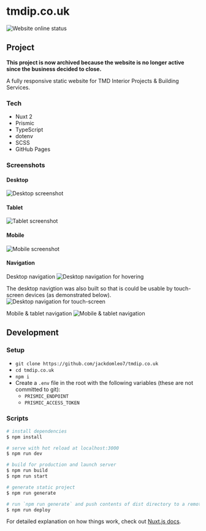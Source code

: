 # tmdip.co.uk

![Website online status](https://img.shields.io/website?down_color=red&down_message=Offline&up_color=green&up_message=Online&url=https%3A%2F%2Fwww.tmdip.co.uk)

## Project

**This project is now archived because the website is no longer active since the business decided to close.**

A fully responsive static website for TMD Interior Projects & Building Services.

### Tech
- Nuxt 2
- Prismic
- TypeScript
- dotenv
- SCSS
- GitHub Pages

### Screenshots
#### Desktop
![Desktop screenshot](./static/img/README/desktop.png)

#### Tablet
![Tablet screenshot](./static/img/README/tablet.png)

#### Mobile
![Mobile screenshot](./static/img/README/mobile.png)

#### Navigation
Desktop navigation
![Desktop navigation for hovering](./static/img/README/desktop-navigation.gif)

The desktop navigtion was also built so that is could be usable by touch-screen devices (as demonstrated below).
![Desktop navigation for touch-screen](./static/img/README/desktop-navigation-touch.gif)

Mobile & tablet navigation
![Mobile & tablet navigation](./static/img/README/mobile-navigation.gif)

## Development

### Setup

- `git clone https://github.com/jackdomleo7/tmdip.co.uk`
- `cd tmdip.co.uk`
- `npm i`
- Create a `.env` file in the root with the following variables (these are not committed to git):
  - `PRISMIC_ENDPOINT`
  - `PRISMIC_ACCESS_TOKEN`

### Scripts

```bash
# install dependencies
$ npm install

# serve with hot reload at localhost:3000
$ npm run dev

# build for production and launch server
$ npm run build
$ npm run start

# generate static project
$ npm run generate

# run `npm run generate` and push contents of dist directory to a remote gh-pages branch (only works in the master branch)
$ npm run deploy
```

For detailed explanation on how things work, check out [Nuxt.js docs](https://nuxtjs.org).

